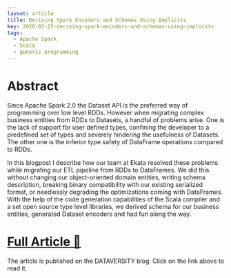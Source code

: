 ```yaml
---
layout: article
title: Deriving Spark Encoders and Schemas Using Implicits
key: 2020-02-23-deriving-spark-encoders-and-schemas-using-implicits
tags:
  - Apache Spark
  - Scala
  - generic programming
---
```


# Abstract
Since Apache Spark 2.0 the Dataset API is the preferred way of programming over low level RDDs. However when migrating complex business entities from RDDs to Datasets, a handful of problems arise. One is the lack of support for user defined types, confining the developer to a predefined set of types and severely hindering the usefulness of Datasets. The other one is the inferior type safety of DataFrame operations compared to RDDs.

In this blogpost I describe how our team at Ekata resolved these problems while migrating our ETL pipeline from RDDs to DataFrames. We did this without changing our object-oriented domain entities, writing schema description, breaking binary compatibility with our existing serialized format, or needlessly degrading the optimizations coming with DataFrames. With the help of the code generation capabilities of the Scala compiler and a set open source type level libraries, we derived schema for our business entities, generated Dataset encoders and had fun along the way.

# [Full Article 🔗](https://www.dataversity.net/case-study-deriving-spark-encoders-and-schemas-using-implicits/#)
The article is published on the DATAVERSITY blog. Click on the link above to read it.
